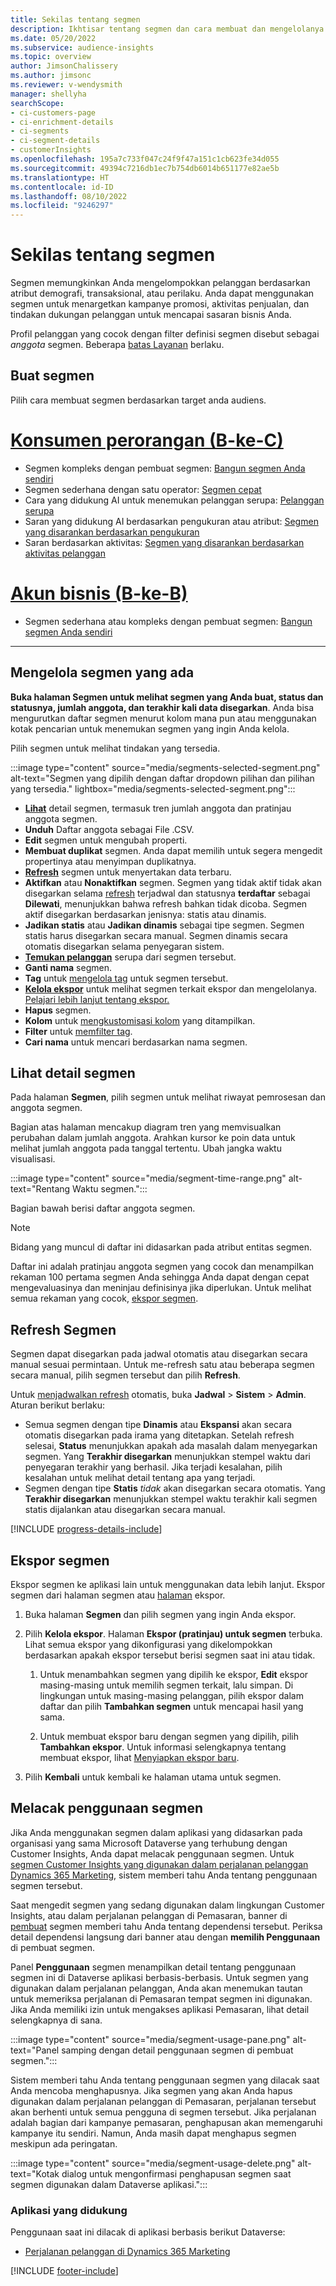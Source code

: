 ```yaml
---
title: Sekilas tentang segmen
description: Ikhtisar tentang segmen dan cara membuat dan mengelolanya.
ms.date: 05/20/2022
ms.subservice: audience-insights
ms.topic: overview
author: JimsonChalissery
ms.author: jimsonc
ms.reviewer: v-wendysmith
manager: shellyha
searchScope:
- ci-customers-page
- ci-enrichment-details
- ci-segments
- ci-segment-details
- customerInsights
ms.openlocfilehash: 195a7c733f047c24f9f47a151c1cb623fe34d055
ms.sourcegitcommit: 49394c7216db1ec7b754db6014b651177e82ae5b
ms.translationtype: HT
ms.contentlocale: id-ID
ms.lasthandoff: 08/10/2022
ms.locfileid: "9246297"
---
```

# <a name="segments-overview"></a>Sekilas tentang segmen

Segmen memungkinkan Anda mengelompokkan pelanggan berdasarkan atribut demografi, transaksional, atau perilaku. Anda dapat menggunakan segmen untuk menargetkan kampanye promosi, aktivitas penjualan, dan tindakan dukungan pelanggan untuk mencapai sasaran bisnis Anda.

Profil pelanggan yang cocok dengan filter definisi segmen disebut sebagai *anggota* segmen. Beberapa [batas Layanan](/dynamics365/customer-insights/service-limits) berlaku.

## <a name="create-a-segment"></a>Buat segmen

Pilih cara membuat segmen berdasarkan target anda audiens.

# <a name="individual-consumers-b-to-c"></a>[Konsumen perorangan (B-ke-C)](#tab/b2c)

- Segmen kompleks dengan pembuat segmen: [Bangun segmen Anda sendiri](segment-builder.md)
- Segmen sederhana dengan satu operator: [Segmen cepat](segment-quick.md)
- Cara yang didukung AI untuk menemukan pelanggan serupa: [Pelanggan serupa](find-similar-customer-segments.md)
- Saran yang didukung AI berdasarkan pengukuran atau atribut: [Segmen yang disarankan berdasarkan pengukuran](suggested-segments.md)
- Saran berdasarkan aktivitas: [Segmen yang disarankan berdasarkan aktivitas pelanggan](suggested-segments-activity.md)

# <a name="business-accounts-b-to-b"></a>[Akun bisnis (B-ke-B)](#tab/b2b)

- Segmen sederhana atau kompleks dengan pembuat segmen: [Bangun segmen Anda sendiri](segment-builder.md)

---

## <a name="manage-existing-segments"></a>Mengelola segmen yang ada

**Buka halaman Segmen untuk melihat segmen yang Anda buat, status dan statusnya, jumlah anggota, dan terakhir kali data disegarkan**. Anda bisa mengurutkan daftar segmen menurut kolom mana pun atau menggunakan kotak pencarian untuk menemukan segmen yang ingin Anda kelola.

Pilih segmen untuk melihat tindakan yang tersedia.

:::image type="content" source="media/segments-selected-segment.png" alt-text="Segmen yang dipilih dengan daftar dropdown pilihan dan pilihan yang tersedia." lightbox="media/segments-selected-segment.png":::

- [**Lihat**](#view-segment-details) detail segmen, termasuk tren jumlah anggota dan pratinjau anggota segmen.
- **Unduh** Daftar anggota sebagai File .CSV.
- **Edit** segmen untuk mengubah properti.
- **Membuat duplikat** segmen. Anda dapat memilih untuk segera mengedit propertinya atau menyimpan duplikatnya.
- [**Refresh**](#refresh-segments) segmen untuk menyertakan data terbaru.
- **Aktifkan** atau **Nonaktifkan** segmen. Segmen yang tidak aktif tidak akan disegarkan selama [refresh](schedule-refresh.md) terjadwal dan statusnya **terdaftar** sebagai **Dilewati**, menunjukkan bahwa refresh bahkan tidak dicoba. Segmen aktif disegarkan berdasarkan jenisnya: statis atau dinamis.
- **Jadikan statis** atau **Jadikan dinamis** sebagai tipe segmen. Segmen statis harus disegarkan secara manual. Segmen dinamis secara otomatis disegarkan selama penyegaran sistem.
- [**Temukan pelanggan**](find-similar-customer-segments.md) serupa dari segmen tersebut.
- **Ganti nama** segmen.
- **Tag** untuk [mengelola tag](work-with-tags-columns.md#manage-tags) untuk segmen tersebut.
- [**Kelola ekspor**](#export-segments) untuk melihat segmen terkait ekspor dan mengelolanya. [Pelajari lebih lanjut tentang ekspor.](export-destinations.md)
- **Hapus** segmen.
- **Kolom** untuk [mengkustomisasi kolom](work-with-tags-columns.md#customize-columns) yang ditampilkan.
- **Filter** untuk [memfilter tag](work-with-tags-columns.md#filter-on-tags).
- **Cari nama** untuk mencari berdasarkan nama segmen.

## <a name="view-segment-details"></a>Lihat detail segmen

Pada halaman **Segmen**, pilih segmen untuk melihat riwayat pemrosesan dan anggota segmen.

Bagian atas halaman mencakup diagram tren yang memvisualkan perubahan dalam jumlah anggota. Arahkan kursor ke poin data untuk melihat jumlah anggota pada tanggal tertentu. Ubah jangka waktu visualisasi.

:::image type="content" source="media/segment-time-range.png" alt-text="Rentang Waktu segmen.":::

Bagian bawah berisi daftar anggota segmen.

> [!NOTE]
> Bidang yang muncul di daftar ini didasarkan pada atribut entitas segmen.
>
>Daftar ini adalah pratinjau anggota segmen yang cocok dan menampilkan rekaman 100 pertama segmen Anda sehingga Anda dapat dengan cepat mengevaluasinya dan meninjau definisinya jika diperlukan. Untuk melihat semua rekaman yang cocok, [ekspor segmen](export-destinations.md).

## <a name="refresh-segments"></a>Refresh Segmen

Segmen dapat disegarkan pada jadwal otomatis atau disegarkan secara manual sesuai permintaan. Untuk me-refresh satu atau beberapa segmen secara manual, pilih segmen tersebut dan pilih **Refresh**.

Untuk [menjadwalkan refresh](schedule-refresh.md) otomatis, buka **Jadwal** > **Sistem** > **Admin**. Aturan berikut berlaku:

- Semua segmen dengan tipe **Dinamis** atau **Ekspansi** akan secara otomatis disegarkan pada irama yang ditetapkan. Setelah refresh selesai, **Status** menunjukkan apakah ada masalah dalam menyegarkan segmen. Yang **Terakhir disegarkan** menunjukkan stempel waktu dari penyegaran terakhir yang berhasil. Jika terjadi kesalahan, pilih kesalahan untuk melihat detail tentang apa yang terjadi.
- Segmen dengan tipe **Statis** *tidak* akan disegarkan secara otomatis. Yang **Terakhir disegarkan** menunjukkan stempel waktu terakhir kali segmen statis dijalankan atau disegarkan secara manual.

[!INCLUDE [progress-details-include](includes/progress-details-pane.md)]

## <a name="export-segments"></a>Ekspor segmen

Ekspor segmen ke aplikasi lain untuk menggunakan data lebih lanjut. Ekspor segmen dari halaman segmen atau [halaman](export-destinations.md) ekspor.

1. Buka halaman **Segmen** dan pilih segmen yang ingin Anda ekspor.

1. Pilih **Kelola ekspor**. Halaman **Ekspor (pratinjau) untuk segmen** terbuka. Lihat semua ekspor yang dikonfigurasi yang dikelompokkan berdasarkan apakah ekspor tersebut berisi segmen saat ini atau tidak.

   1. Untuk menambahkan segmen yang dipilih ke ekspor, **Edit** ekspor masing-masing untuk memilih segmen terkait, lalu simpan. Di lingkungan untuk masing-masing pelanggan, pilih ekspor dalam daftar dan pilih **Tambahkan segmen** untuk mencapai hasil yang sama.

   1. Untuk membuat ekspor baru dengan segmen yang dipilih, pilih **Tambahkan ekspor**. Untuk informasi selengkapnya tentang membuat ekspor, lihat [Menyiapkan ekspor baru](export-destinations.md#set-up-a-new-export).

1. Pilih **Kembali** untuk kembali ke halaman utama untuk segmen.

## <a name="track-usage-of-a-segment"></a>Melacak penggunaan segmen

Jika Anda menggunakan segmen dalam aplikasi yang didasarkan pada organisasi yang sama Microsoft Dataverse yang terhubung dengan Customer Insights, Anda dapat melacak penggunaan segmen. Untuk [segmen Customer Insights yang digunakan dalam perjalanan pelanggan Dynamics 365 Marketing](/dynamics365/marketing/real-time-marketing-ci-profile), sistem memberi tahu Anda tentang penggunaan segmen tersebut.

Saat mengedit segmen yang sedang digunakan dalam lingkungan Customer Insights, atau dalam perjalanan pelanggan di Pemasaran, banner di [pembuat](segment-builder.md) segmen memberi tahu Anda tentang dependensi tersebut. Periksa detail dependensi langsung dari banner atau dengan **memilih Penggunaan** di pembuat segmen.

Panel **Penggunaan** segmen menampilkan detail tentang penggunaan segmen ini di Dataverse aplikasi berbasis-berbasis. Untuk segmen yang digunakan dalam perjalanan pelanggan, Anda akan menemukan tautan untuk memeriksa perjalanan di Pemasaran tempat segmen ini digunakan. Jika Anda memiliki izin untuk mengakses aplikasi Pemasaran, lihat detail selengkapnya di sana.

:::image type="content" source="media/segment-usage-pane.png" alt-text="Panel samping dengan detail penggunaan segmen di pembuat segmen.":::

Sistem memberi tahu Anda tentang penggunaan segmen yang dilacak saat Anda mencoba menghapusnya. Jika segmen yang akan Anda hapus digunakan dalam perjalanan pelanggan di Pemasaran, perjalanan tersebut akan berhenti untuk semua pengguna di segmen tersebut. Jika perjalanan adalah bagian dari kampanye pemasaran, penghapusan akan memengaruhi kampanye itu sendiri. Namun, Anda masih dapat menghapus segmen meskipun ada peringatan.

:::image type="content" source="media/segment-usage-delete.png" alt-text="Kotak dialog untuk mengonfirmasi penghapusan segmen saat segmen digunakan dalam Dataverse aplikasi.":::

### <a name="supported-apps"></a>Aplikasi yang didukung

Penggunaan saat ini dilacak di aplikasi berbasis berikut Dataverse:

- [Perjalanan pelanggan di Dynamics 365 Marketing](/dynamics365/marketing/real-time-marketing-ci-profile)

[!INCLUDE [footer-include](includes/footer-banner.md)]
